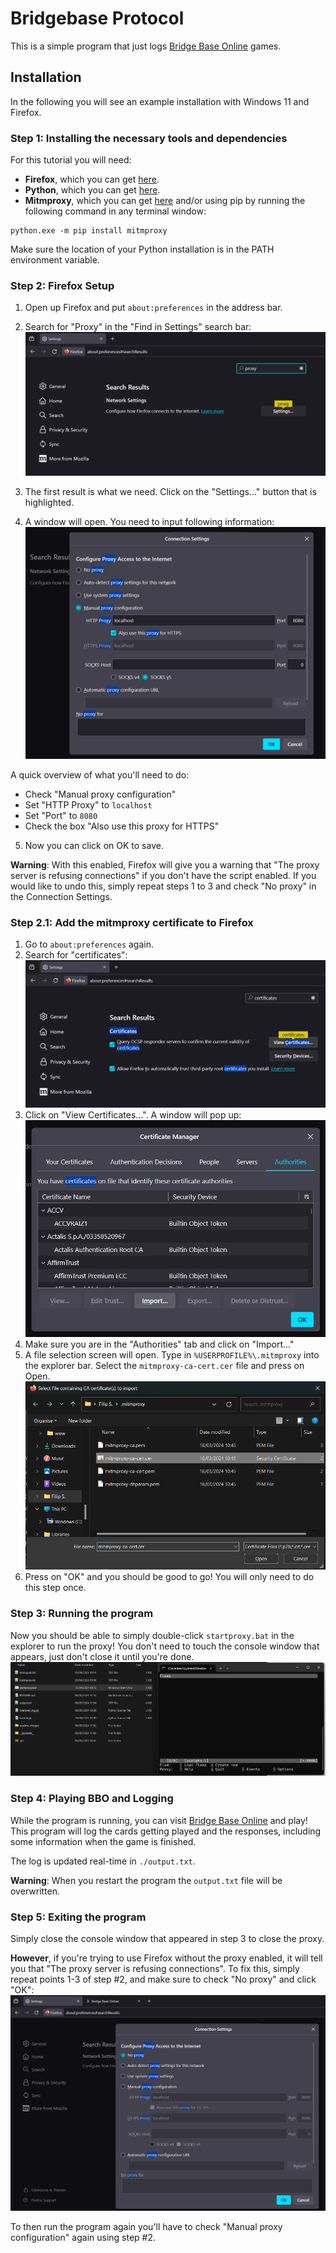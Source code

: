 # Bridgebase Protocol

This is a simple program that just logs [Bridge Base Online](https://bridgebase.com/) games. 

## Installation
In the following you will see an example installation with Windows 11 and Firefox.

### Step 1: Installing the necessary tools and dependencies

For this tutorial you will need:
- **Firefox**, which you can get [here](https://www.mozilla.org/en-US/firefox/new/).
- **Python**, which you can get [here](https://www.python.org/downloads/).
- **Mitmproxy**, which you can get [here](https://www.mitmproxy.org/downloads/) and/or using pip by running the following command in any terminal window:

```
python.exe -m pip install mitmproxy
```

Make sure the location of your Python installation is in the PATH environment variable.

### Step 2: Firefox Setup

1. Open up Firefox and put `about:preferences` in the address bar. 

2. Search for "Proxy" in the "Find in Settings" search bar:
![firefox preferences search](docs/readme-images/firefox-preferences-search.png)

3. The first result is what we need. Click on the "Settings..." button that is highlighted. 

4. A window will open. You need to input following information:
![firefox connection settings](docs/readme-images/firefox-connection-settings.png)

A quick overview of what you'll need to do:
- Check "Manual proxy configuration"
- Set "HTTP Proxy" to `localhost`
- Set "Port" to `8080`
- Check the box "Also use this proxy for HTTPS"

5. Now you can click on OK to save. 

**Warning**: With this enabled, Firefox will give you a warning that "The proxy server is refusing connections" if you don't have the script enabled. If you would like to undo this, simply repeat steps 1 to 3 and check "No proxy" in the Connection Settings. 

### Step 2.1: Add the mitmproxy certificate to Firefox

1. Go to `about:preferences` again.
2. Search for "certificates":
![firefox preferences search certificates](docs/readme-images/firefox-prefences-search-certificates.png)
3. Click on "View Certificates...". A window will pop up:
![firefox certificate manager](docs/readme-images/firefox-certificate-manager.png) 
4. Make sure you are in the "Authorities" tab and click on "Import..."
5. A file selection screen will open. Type in `%USERPROFILE%\.mitmproxy` into the explorer bar. Select the `mitmproxy-ca-cert.cer` file and press on Open.
![import certificate](docs/readme-images/import-certificate.png)
6. Press on "OK" and you should be good to go! You will only need to do this step once.

### Step 3: Running the program

Now you should be able to simply double-click `startproxy.bat` in the explorer to run the proxy! You don't need to touch the console window that appears, just don't close it until you're done. 
![explorer run proxy](docs/readme-images/explorer-run-proxy.png)

### Step 4: Playing BBO and Logging

While the program is running, you can visit [Bridge Base Online](https://bridgebase.com/) and play! This program will log the cards getting played and the responses, including some information when the game is finished. 

The log is updated real-time in `./output.txt`. 

**Warning**: When you restart the program the `output.txt` file will be overwritten.

### Step 5: Exiting the program

Simply close the console window that appeared in step 3 to close the proxy. 

**However**, if you're trying to use Firefox without the proxy enabled, it will tell you that "The proxy server is refusing connections". To fix this, simply repeat points 1-3 of step #2, and make sure to check "No proxy" and click "OK":
![firefox preferences disable proxy](docs/readme-images/firefox-preferences-disable-proxy.png)

To then run the program again you'll have to check "Manual proxy configuration" again using step #2.